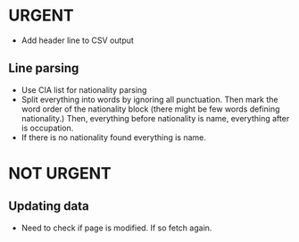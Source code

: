 # URGENT
* Add header line to CSV output

## Line parsing
* Use CIA list for nationality parsing
* Split everything into words by ignoring all punctuation. Then mark the word
  order of the nationality block (there might be few words defining nationality.)
  Then, everything before nationality is name, everything after is occupation.
* If there is no nationality found everything is name.


# NOT URGENT

## Updating data
* Need to check if page is modified. If so fetch again.
